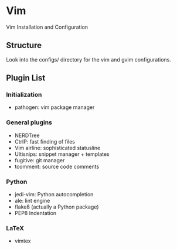 # Vim

Vim Installation and Configuration

## Structure

Look into the configs/ directory for the vim and gvim configurations.

## Plugin List

### Initialization

* pathogen: vim package manager

### General plugins

* NERDTree
* CtrlP: fast finding of files
* Vim airline: sophisticated statusline
* Ultisnips: snippet manager + templates
* fugitive: git manager
* tcomment: source code comments

### Python

* jedi-vim: Python autocompletion
* ale: lint engine
* flake8 (actually a Python package)
* PEP8 Indentation

### LaTeX

* vimtex
